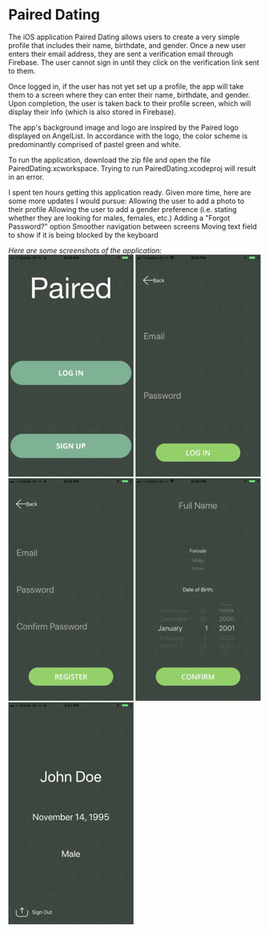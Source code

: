 # Paired Dating

The iOS application Paired Dating allows users to create a very simple profile that includes their name, birthdate, and gender. Once a new user enters their email address, they are sent a verification email through Firebase. The user cannot sign in until they click on the verification link sent to them. 

Once logged in, if the user has not yet set up a profile, the app will take them to a screen where they can enter their name, birthdate, and gender. Upon completion, the user is taken back to their profile screen, which will display their info (which is also stored in Firebase). 

The app's background image and logo are inspired by the Paired logo displayed on AngelList. In accordance with the logo, the color scheme is predominantly comprised of pastel green and white. 

To run the application, download the zip file and open the file PairedDating.xcworkspace. Trying to run PairedDating.xcodeproj will result in an error. 

I spent ten hours getting this application ready. Given more time, here are some more updates I would pursue:
Allowing the user to add a photo to their profile
Allowing the user to add a gender preference (i.e. stating whether they are looking for males, females, etc.)
Adding a "Forgot Password?" option
Smoother navigation between screens
Moving text field to show if it is being blocked by the keyboard

<i>Here are some screenshots of the application: </i>
<br>
<kbd><img src="Images/Home.PNG" width="250"></kbd> <kbd><img src="Images/Login.PNG" width="250"></kbd><kbd><img src="Images/Signup.PNG" width="250"></kbd>
<kbd><img src="Images/SetUpProfile.PNG" width="250"></kbd> <kbd><img src="Images/Profile.PNG" width="250"></kbd>

